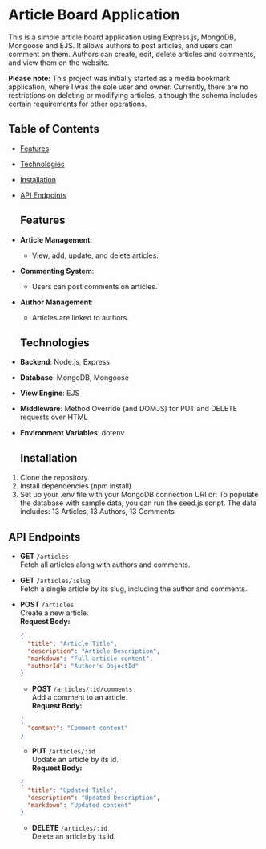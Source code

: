 # Article Board Application
This is a simple article board application using Express.js, MongoDB, Mongoose and EJS. It allows authors to post articles, and users can comment on them. Authors can create, edit, delete articles and comments, and view them on the website.

**Please note:** This project was initially started as a media bookmark application, where I was the sole user and owner. Currently, there are no restrictions on deleting or modifying articles, although the schema includes certain requirements for other operations.


## Table of Contents

- [Features](#features)
- [Technologies](#technologies)
- [Installation](#installation)
- [API Endpoints](#api-endpoints)


  ## Features

- **Article Management**: 
  - View, add, update, and delete articles.
- **Commenting System**: 
  - Users can post comments on articles.
- **Author Management**: 
  - Articles are linked to authors.

  ## Technologies

- **Backend**: Node.js, Express
- **Database**: MongoDB, Mongoose
- **View Engine**: EJS
- **Middleware**: Method Override (and DOMJS) for PUT and DELETE requests over HTML
- **Environment Variables**: dotenv

  ## Installation
1. Clone the repository
2. Install dependencies (npm install)
3. Set up your .env file with your MongoDB connection URI or:
To populate the database with sample data, you can run the seed.js script. The data includes:
13 Articles, 13 Authors, 13 Comments

  ## API Endpoints

- **GET** `/articles`  
  Fetch all articles along with authors and comments.  

- **GET** `/articles/:slug`  
  Fetch a single article by its slug, including the author and comments.  

- **POST** `/articles`  
  Create a new article.  
  **Request Body:**
  ```json
  {
    "title": "Article Title",
    "description": "Article Description",
    "markdown": "Full article content",
    "authorId": "Author's ObjectId"
  }
  ```

  - **POST** `/articles/:id/comments`  
  Add a comment to an article.  
  **Request Body:**
  ```json
  {
    "content": "Comment content"
  }
  ```

  - **PUT** `/articles/:id`  
  Update an article by its id.  
  **Request Body:**
  ```json
  {
    "title": "Updated Title",
    "description": "Updated Description",
    "markdown": "Updated content"
  }
  ```

  - **DELETE** `/articles/:id`  
  Delete an article by its id.  
